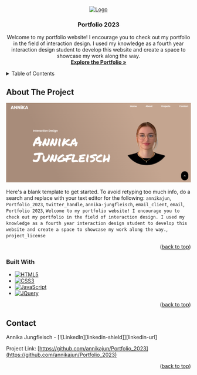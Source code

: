 <!-- Improved compatibility of back to top link: See: https://github.com/othneildrew/Best-README-Template/pull/73 -->
<a id="readme-top"></a>
<!--
*** Thanks for checking out the Best-README-Template. If you have a suggestion
*** that would make this better, please fork the repo and create a pull request
*** or simply open an issue with the tag "enhancement".
*** Don't forget to give the project a star!
*** Thanks again! Now go create something AMAZING! :D
-->



<!-- PROJECT SHIELDS -->
<!--
*** I'm using markdown "reference style" links for readability.
*** Reference links are enclosed in brackets [ ] instead of parentheses ( ).
*** See the bottom of this document for the declaration of the reference variables
*** for contributors-url, forks-url, etc. This is an optional, concise syntax you may use.
*** https://www.markdownguide.org/basic-syntax/#reference-style-links
-->



<!-- PROJECT LOGO -->
<br />
<div align="center">
  <a href="https://github.com/annikajun/Portfolio_2023">
    <img src="images/logo.png" alt="Logo" width="80" height="80">
  </a>

<h3 align="center">Portfolio 2023</h3>

  <p align="center">
    Welcome to my portfolio website! I encourage you to check out my portfolio in the field of interaction design. I used my knowledge as a fourth year interaction design student to develop this website and create a space to showcase my work along the way.
    <br />
    <a href="https://annikajun.github.io/Portfolio_2023"><strong>Explore the Portfolio »</strong></a>
  </p>
</div>



<!-- TABLE OF CONTENTS -->
<details>
  <summary>Table of Contents</summary>
  <ol>
    <li>
      <a href="#about-the-project">About The Project</a>
      <ul>
        <li><a href="#built-with">Built With</a></li>
      </ul>
    </li>
    <li><a href="#contact">Contact</a></li>
  </ol>
</details>



<!-- ABOUT THE PROJECT -->
## About The Project

[![Potfoilo Image][product-screenshot]](https://annikajun.github.io/Portfolio_2023)

Here's a blank template to get started. To avoid retyping too much info, do a search and replace with your text editor for the following: `annikajun`, `Portfolio_2023`, `twitter_handle`, `annika-jungfleisch`, `email_client`, `email`, `Portfolio 2023`, `Welcome to my portfolio website! I encourage you to check out my portfolio in the field of interaction design. I used my knowledge as a fourth year interaction design student to develop this website and create a space to showcase my work along the way.`, `project_license`

<p align="right">(<a href="#readme-top">back to top</a>)</p>



### Built With


* [![HTML5][HTML5]][HTML5-url]
* [![CSS3][CSS3]][CSS3-url]
* [![JavaScript][JavaScript]][JavaScript-url]
* [![JQuery][JQuery]][JQuery-url]

<p align="right">(<a href="#readme-top">back to top</a>)</p>



<!-- CONTACT -->
## Contact

Annika Jungfleisch - [![LinkedIn][linkedin-shield]][linkedin-url]

Project Link: [https://github.com/annikajun/Portfolio_2023](https://github.com/annikajun/Portfolio_2023)

<p align="right">(<a href="#readme-top">back to top</a>)</p>



<!-- MARKDOWN LINKS & IMAGES -->

[product-screenshot]: img/portfolio23_ss.png

[HTML5]: https://img.shields.io/badge/HTML5-E34F26?style=for-the-badge&logo=html5&logoColor=white
[HTML5-url]: https://developer.mozilla.org/en-US/docs/Web/HTML

[CSS3]: https://img.shields.io/badge/CSS3-1572B6?style=for-the-badge&logo=css3&logoColor=white
[CSS3-url]: https://developer.mozilla.org/en-US/docs/Web/CSS

[JavaScript]: https://img.shields.io/badge/JavaScript-F7DF1E?style=for-the-badge&logo=javascript&logoColor=black
[JavaScript-url]: https://developer.mozilla.org/en-US/docs/Web/JavaScript

[JQuery]: https://img.shields.io/badge/jQuery-0769AD?style=for-the-badge&logo=jquery&logoColor=white
[JQuery-url]: https://jquery.com
